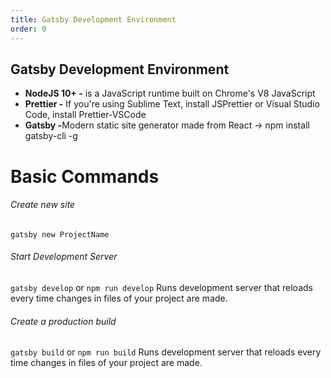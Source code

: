```yaml
---
title: Gatsby Development Environment
order: 0
---
```


<h2>Gatsby Development Environment</h2>
<ul>
	<li><strong>NodeJS 10+ -</strong> is a JavaScript runtime built on Chrome's V8 JavaScript </li>
	<li><strong>Prettier -</strong> If you're using Sublime Text, install JSPrettier or Visual Studio Code, install Prettier-VSCode</li>
	<li><strong>Gatsby -</strong>Modern static site generator made from React -> npm install gatsby-cli -g</li>
</ul>

<h1>Basic Commands</h1>

<h6>Create new site</h6>
<code>gatsby new ProjectName</code>

<h6>Start Development Server</h6>
<code>gatsby develop</code>
or
<code>npm run develop</code>
Runs development server that reloads every time changes in files of your project are made.

<h6>Create a production build</h6>
<code>gatsby build</code>
or
<code>npm run build</code>
Runs development server that reloads every time changes in files of your project are made.
